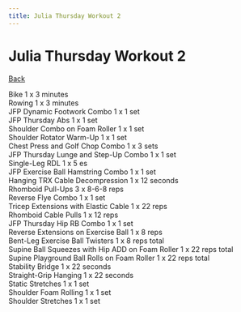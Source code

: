 ```yaml
---
title: Julia Thursday Workout 2
---
```


# Julia Thursday Workout 2

[Back](./index)

Bike 1 x 3 minutes<br>
Rowing 1 x 3 minutes<br>
JFP Dynamic Footwork Combo 1 x 1 set<br>
JFP Thursday Abs 1 x 1 set<br>
Shoulder Combo on Foam Roller 1 x 1 set<br>
Shoulder Rotator Warm-Up 1 x 1 set<br>
Chest Press and Golf Chop Combo 1 x 3 sets<br>
JFP Thursday Lunge and Step-Up Combo 1 x 1 set<br>
Single-Leg RDL 1 x 5 es<br>
JFP Exercise Ball Hamstring Combo 1 x 1 set<br>
Hanging TRX Cable Decompression 1 x 12 seconds<br>
Rhomboid Pull-Ups 3 x 8-6-8 reps<br>
Reverse Flye Combo 1 x 1 set<br>
Tricep Extensions with Elastic Cable 1 x 22 reps<br>
Rhomboid Cable Pulls 1 x 12 reps<br>
JFP Thursday Hip RB Combo 1 x 1 set<br>
Reverse Extensions on Exercise Ball 1 x 8 reps<br>
Bent-Leg Exercise Ball Twisters 1 x 8 reps total<br>
Supine Ball Squeezes with Hip ADD on Foam Roller 1 x 22 reps total<br>
Supine Playground Ball Rolls on Foam Roller 1 x 22 reps total<br>
Stability Bridge 1 x 22 seconds<br>
Straight-Grip Hanging 1 x 22 seconds<br>
Static Stretches 1 x 1 set<br>
Shoulder Foam Rolling 1 x 1 set<br>
Shoulder Stretches 1 x 1 set<br>
